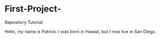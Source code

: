 # First-Project-
Repository Tutorial 

Hello, my name is Patrick. I was born in Hawaii, but I now live in San Diego. 
